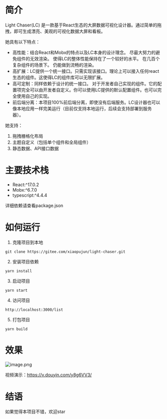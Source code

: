 # 简介

Light Chaser(LC) 是一款基于React生态的大屏数据可视化设计器。通过简单的拖拽，即可生成漂亮、美观的可视化数据大屏和看板。

她具有以下特点：

- 高性能：结合React和Mobx的特点以及LC本身的设计理念。 尽最大努力的避免组件的无效渲染。 使得LC的整体性能保持在了一个较好的水平。 在几百个复杂组件的场景下。 仍能做到流畅的渲染。
- 高扩展：LC提供一个统一接口。只需实现该接口。理论上可以接入任何react生态的组件。这使得LC的组件库可以无限扩展。
- 高可定制：同样依赖于设计的统一接口。 对于开发者自己实现的组件。它的配置项完全可以由开发者自定义。你可以使用LC提供的默认配置组件。也可以完全使用自己的实现。
- 前后端分离：本项目100%前后端分离，即使没有后端服务。LC设计器也可以像本地应用一样完美运行（目前仅支持本地运行，后续会支持部署到服务器）。

她支持：

1. 拖拽栅格化布局
2. 主题自定义（包括单个组件和全局组件）
3. 静态数据、API接口数据

# 主要技术栈

- React:^17.0.2
- Mobx:^6.7.0
- typescript:^4.4.4

详细依赖请查看package.json

# 如何运行

1. 克隆项目到本地

```shell
git clone https://gitee.com/xiaopujun/light-chaser.git
```

2. 安装项目依赖

```shell
yarn install
```

3. 启动项目

```shell
yarn start
```

4. 访问项目

```shell
http://localhost:3000/list
```

5. 打包项目

```shell
yarn build
```

# 效果

![image.png](https://s2.loli.net/2023/06/24/EYPFl8QaxZb2GsC.png)

视频演示：https://v.douyin.com/y8g6VV3/

# 结语

如果觉得本项目不错，欢迎star

